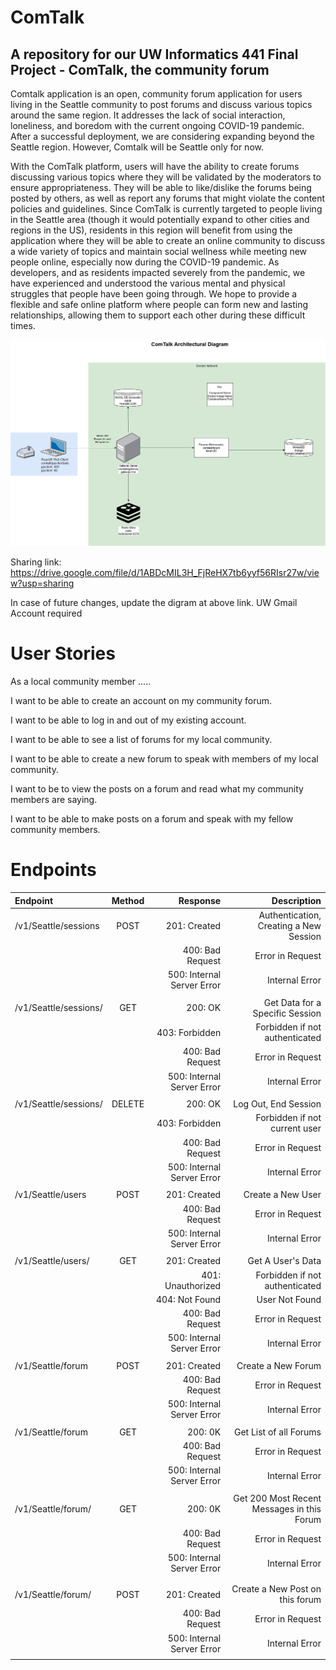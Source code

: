 # ComTalk
## A repository for our UW Informatics 441 Final Project - ComTalk, the community forum

Comtalk application is an open, community forum application for users living in the Seattle community to post forums and discuss various topics around the same region. It addresses the lack of social interaction, loneliness, and boredom with the current ongoing COVID-19 pandemic. After a successful deployment, we are considering expanding beyond the Seattle region. However, Comtalk will be Seattle only for now.

With the ComTalk platform, users will have the ability to create forums discussing various topics where they will be validated by the moderators to ensure appropriateness. They will be able to like/dislike the forums being posted by others, as well as report any forums that might violate the content policies and guidelines. Since ComTalk is currently targeted to people living in the Seattle area (though it would potentially expand to other cities and regions in the US), residents in this region will benefit from using the application where they will be able to create an online community to discuss a wide variety of topics and maintain social wellness while meeting new people online, especially now during the COVID-19 pandemic. As developers, and as residents impacted severely from the pandemic, we have experienced and understood the various mental and physical struggles that people have been going through. We hope to provide a flexible and safe online platform where people can form new and lasting relationships, allowing them to support each other during these difficult times. 


![ComTalk Architectural Diagram](architectural_diagram.png "Current as of 12.14.20") 

Sharing link: https://drive.google.com/file/d/1ABDcMIL3H_FjReHX7tb6yyf56RIsr27w/view?usp=sharing

In case of future changes, update the digram at above link. UW Gmail Account required


# User Stories

As a local community member .....

I want to be able to create an account on my community forum.

I want to be able to log in and out of my existing account. 

I want to be able to see a list of forums for my local community.

I want to be able to create a new forum to speak with members of my local community.

I want to be to view the posts on a forum and read what my community members are saying.

I want to be able to make posts on a forum and speak with my fellow community members. 

# Endpoints

 Endpoint       | Method  | Response    |  Description |
| :------------- | :----------: | -----------: | -----------: |
|  /v1/Seattle/sessions | POST   | 201: Created    | Authentication, Creating a New Session |
|       |       |  400: Bad Request                 | Error in Request  |
|       |       | 500: Internal Server Error        | Internal Error |
|       |       |                                    |  |
|  /v1/Seattle/sessions/ | GET   | 200: OK   | Get Data for a Specific Session |
|       |       |  403: Forbidden                | Forbidden if not authenticated  |
|       |       |  400: Bad Request                 | Error in Request  |
|       |       | 500: Internal Server Error        | Internal Error |
|       |       |                                    |  |
|  /v1/Seattle/sessions/ | DELETE   | 200: OK   | Log Out, End Session |
|       |       |  403: Forbidden                | Forbidden if not current user  |
|       |       |  400: Bad Request                 | Error in Request  |
|       |       | 500: Internal Server Error        | Internal Error |
|       |       |                                    |  |
|  /v1/Seattle/users | POST   | 201: Created   | Create a New User |
|       |       |  400: Bad Request                 | Error in Request  |
|       |       | 500: Internal Server Error        | Internal Error |
|       |       |                                    |  |
|  /v1/Seattle/users/ | GET   | 201: Created   | Get A User's Data |
|       |       |  401: Unauthorized                | Forbidden if not authenticated |
|       |       |  404: Not Found                | User Not Found |
|       |       |  400: Bad Request                 | Error in Request  |
|       |       | 500: Internal Server Error        | Internal Error |
|       |       |                                    |  |
|  /v1/Seattle/forum | POST   | 201: Created   | Create a New Forum |
|       |       |  400: Bad Request                 | Error in Request  |
|       |       | 500: Internal Server Error        | Internal Error |
|       |       |                                    |  |
|  /v1/Seattle/forum | GET   | 200: 0K   | Get List of all Forums |
|       |       |  400: Bad Request                 | Error in Request  |
|       |       | 500: Internal Server Error        | Internal Error |
|       |       |                                    |  |
|  /v1/Seattle/forum/ | GET   | 200: 0K   | Get 200 Most Recent Messages in this Forum |
|       |       |  400: Bad Request                 | Error in Request  |
|       |       | 500: Internal Server Error        | Internal Error |
|       |       |                                    |  |
|       |       |                                    |  |
|  /v1/Seattle/forum/ | POST   | 201: Created   | Create a New Post on this forum |
|       |       |  400: Bad Request                 | Error in Request  |
|       |       | 500: Internal Server Error        | Internal Error |
|       |       |                                    |  |

